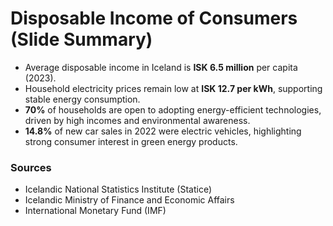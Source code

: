 # Disposable Income of Consumers (Slide Summary)

- Average disposable income in Iceland is **ISK 6.5 million** per capita (2023).
- Household electricity prices remain low at **ISK 12.7 per kWh**, supporting stable energy consumption.
- **70%** of households are open to adopting energy-efficient technologies, driven by high incomes and environmental awareness.
- **14.8%** of new car sales in 2022 were electric vehicles, highlighting strong consumer interest in green energy products.

### Sources
- Icelandic National Statistics Institute (Statice)
- Icelandic Ministry of Finance and Economic Affairs
- International Monetary Fund (IMF)